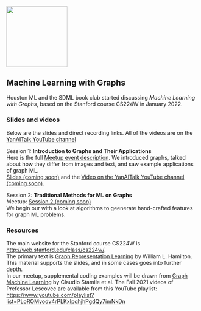 <img src="https://github.com/SanDiegoMachineLearning/bookclub/blob/master/images/graph.jpg?raw=true" width="160">

## Machine Learning with Graphs

Houston ML and the SDML book club started discussing *Machine Learning with Graphs*, 
based on the Stanford course CS224W in January 2022. 

### Slides and videos
Below are the slides and direct recording links.  All of the videos are on the [YanAITalk YouTube channel](https://www.youtube.com/channel/UCihndsiX0k7uT3UXBdw0Mmg/videos)

Session 1:  **Introduction to Graphs and Their Applications** \
Here is the full [Meetup event description](https://www.meetup.com/San-Diego-Machine-Learning/events/283431771/). 
We introduced graphs, talked about how they differ from images and text, 
and saw example applications of graph ML. \
[Slides (coming soon)]() and the [Video on the YanAITalk YouTube channel (coming soon)]().

Session 2:  **Traditional Methods for ML on Graphs** \
Meetup:  [Session 2 (coming soon)]() \
We begin our with a look at algorithms to geenerate hand-crafted features for graph ML problems.


### Resources
The main website for the Stanford course CS224W is http://web.stanford.edu/class/cs224w/. \
The primary text is [Graph Representation Learning](https://www.cs.mcgill.ca/~wlh/grl_book/) by William L. Hamilton. 
This material supports the slides, and in some cases goes into further depth. \
In our meetup, supplemental coding examples will be drawn from [Graph Machine Learning](https://www.amazon.com/dp/1800204493) by Claudio Stamile et al.
The Fall 2021 videos of Prefessor Lescovec are available from this YouTube playlist:  https://www.youtube.com/playlist?list=PLoROMvodv4rPLKxIpqhjhPgdQy7imNkDn


<br>
<br>
